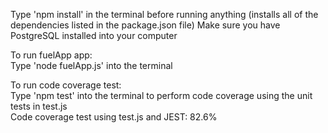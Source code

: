 
Type 'npm install' in the terminal before running anything (installs all of the dependencies listed in the package.json file) 
Make sure you have PostgreSQL installed into your computer

To run fuelApp app:  
Type 'node fuelApp.js' into the terminal    

To run code coverage test:  
Type 'npm test' into the terminal to perform code coverage using the unit tests in test.js  
Code coverage test using test.js and JEST: 82.6%  
 
